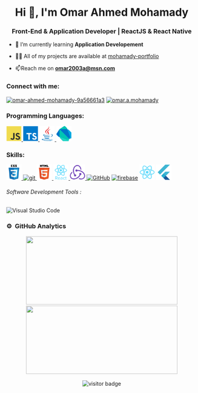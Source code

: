 <h1 align="center">Hi 👋, I'm Omar Ahmed Mohamady</h1>
<h3 align="center">Front-End & Application Developer | ReactJS & React Native</h3>

- 🌱 I’m currently learning **Application Developement**

- 👨‍💻 All of my projects are available at [mohamady-portfolio](https://mohamady-portfolio.netlify.app/)

- 📫Reach me on **omar2003a@msn.com**

<h3 align="left">Connect with me:</h3>
<p align="left">
<a href="https://www.linkedin.com/in/omar-ahmed-mohamady-9a56661a3/" target="blank"><img align="center" src="https://raw.githubusercontent.com/rahuldkjain/github-profile-readme-generator/master/src/images/icons/Social/linked-in-alt.svg" alt="omar-ahmed-mohamady-9a56661a3" height="30" width="40" /></a>
<a href="https://instagram.com/omar.a.mohamady" target="blank"><img align="center" src="https://raw.githubusercontent.com/rahuldkjain/github-profile-readme-generator/master/src/images/icons/Social/instagram.svg" alt="omar.a.mohamady" height="30" width="40" /></a>
</p>

<h3 align="left">Programming Languages:</h3>
<p align="left">
<a href="https://developer.mozilla.org/en-US/docs/Web/JavaScript" target="_blank" rel="noreferrer"> <img src="https://raw.githubusercontent.com/devicons/devicon/master/icons/javascript/javascript-original.svg" alt="javascript" width="40" height="40"/>
<a href="https://www.typescriptlang.org/" target="_blank" rel="noreferrer"> <img src="https://raw.githubusercontent.com/devicons/devicon/master/icons/typescript/typescript-original.svg" alt="typescript" width="40" height="40"/> </a>
<a href="https://www.java.com" target="_blank" rel="noreferrer"> <img src="https://raw.githubusercontent.com/devicons/devicon/master/icons/java/java-original.svg" alt="java" width="40" height="40"/> </a>
<a href="https://dart.dev/" target="_blank" rel="noreferrer"> <img src="https://raw.githubusercontent.com/devicons/devicon/master/icons/dart/dart-original.svg" alt="dart" width="40" height="40"/> </a>
</p>

<h3 align="left">Skills:</h3>
<p align="left"> 
<a href="https://www.w3schools.com/css/" target="_blank" rel="noreferrer"> <img src="https://raw.githubusercontent.com/devicons/devicon/master/icons/css3/css3-original-wordmark.svg" alt="css3" width="40" height="40"/> </a> 
<a href="https://git-scm.com/" target="_blank" rel="noreferrer"> <img src="https://www.vectorlogo.zone/logos/git-scm/git-scm-icon.svg" alt="git" width="40" height="40"/> </a> 
<a href="https://www.w3.org/html/" target="_blank" rel="noreferrer"> <img src="https://raw.githubusercontent.com/devicons/devicon/master/icons/html5/html5-original-wordmark.svg" alt="html5" width="40" height="40"/> </a>
<a href="https://reactjs.org/" target="_blank" rel="noreferrer"> <img src="https://raw.githubusercontent.com/devicons/devicon/master/icons/react/react-original-wordmark.svg" alt="react" width="40" height="40"/> </a> 
<a href="https://redux.js.org" target="_blank" rel="noreferrer"> <img src="https://raw.githubusercontent.com/devicons/devicon/master/icons/redux/redux-original.svg" alt="redux" width="40" height="40"/> </a> 
<a href="https://www.github.com/" target="_blank" rel="noreferre"> <img src="https://img.shields.io/badge/-GitHub-05122A?style=flat&logo=github" alt="GitHub" width="40" height="40"></a>
<a href="https://firebase.google.com/" target="_blank" rel="noreferre"> <img src="https://www.vectorlogo.zone/logos/firebase/firebase-icon.svg" alt="firebase" width="40" height="40"></a>
<a href="https://reactnative.dev/" target="_blank" rel="noreferre"> <img src="https://raw.githubusercontent.com/devicons/devicon/master/icons/react/react-original.svg" alt="reactnative" width="40" height="40"></a>
<a href="https://flutter.dev/?gclid=CjwKCAiAjs2bBhACEiwALTBWZUOS7eZWYyExJcm3RsK9rgKIenM78UKN00Io0_1dE3gb8EPF7MpJExoCMO8QAvD_BwE&gclsrc=aw.ds" target="_blank" rel="noreferre"> <img src="https://raw.githubusercontent.com/devicons/devicon/master/icons/flutter/flutter-original.svg" alt="flutter" width="40" height="40"></a>
</p>

###### Software Development Tools :

![Visual Studio Code](https://img.shields.io/badge/-Visual%20Studio%20Code-05122A?style=flat&logo=visual-studio-code&logoColor=007ACC)&nbsp;

### ⚙️ &nbsp;GitHub Analytics

<p align="center">
<a href="https://github.com/AVS1508">
  <img height="180em" width="400px" src="https://github-readme-stats-eight-theta.vercel.app/api?username=Mohamady1&show_icons=true&theme=algolia&include_all_commits=true&count_private=true"/>
  <img height="180em" width="400px" src="https://github-readme-stats-eight-theta.vercel.app/api/top-langs/?username=Mohamady1&layout=compact&langs_count=8&theme=algolia"/>
</a>
</p>
<p align="center">
<img src="https://visitor-badge.laobi.icu/badge?page_id=Mohamady1" alt="visitor badge"/>
</p>
